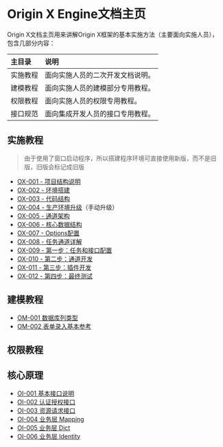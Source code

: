 # Origin X Engine文档主页

Origin X文档主页用来讲解Origin X框架的基本实施方法（主要面向实施人员），包含几部分内容：

| 主目录 | 说明 |
| :--- | :--- |
| 实施教程 | 面向实施人员的二次开发文档说明。 |
| 建模教程 | 面向实施人员的建模部分专用教程。 |
| 权限教程 | 面向实施人员的权限专用教程。 |
| 接口规范 | 面向集成开发人员的接口专用教程。 |

## 实施教程

> 由于使用了窗口启动程序，所以搭建程序环境可直接使用新版，而不是旧版，旧版会标记成旧版

* [OX-001 - 项目结构说明](/origin-x-engine/1-oxshi-shi-jiao-cheng/ox-001-hou-duan-xiang-mu-jie-gou.html)
* [OX-002 - 环境搭建](/origin-x-engine/1-oxshi-shi-jiao-cheng/ox-002-hou-duan-huan-jing-da-jian.html)
* [OX-003 - 代码结构](/origin-x-engine/1-oxshi-shi-jiao-cheng/ox-003-dai-ma-jie-gou.html)
* [OX-004 - 生产环境升级](/origin-x-engine/1-oxshi-shi-jiao-cheng/ox-004-sheng-chan-huan-jing-bei-fen-ce-lve.html)（手动升级）
* [OX-005 - 通道架构](/origin-x-engine/1-oxshi-shi-jiao-cheng/ox-005-ren-wu-kai-fa.html)
* [OX-006 - 核心数据结构](/origin-x-engine/1-oxshi-shi-jiao-cheng/ox-006-jie-kou-kai-fa.html)
* [OX-007 - Options配置](/origin-x-engine/1-oxshi-shi-jiao-cheng/ox-007-fu-wu-ceng-yuan-li.html)
* [OX-008 - 任务通道详解](/origin-x-engine/1-oxshi-shi-jiao-cheng/ox-009-cha-jian-ff1a-biao-shi-gui-ze-xuan-ze-qi.html)
* [OX-009 - 第一步：任务和接口配置](/origin-x-engine/1-oxshi-shi-jiao-cheng/ox-009-di-yi-bu-ff1a-ren-wu-he-jie-kou-pei-zhi.html)
* [OX-010 - 第二步：通道开发](/origin-x-engine/1-oxshi-shi-jiao-cheng/ox-010-di-er-bu-ff1a-tong-dao-kai-fa.html)
* [OX-011 - 第三步：插件开发](/origin-x-engine/1-oxshi-shi-jiao-cheng/ox-011-di-san-bu-ff1a-tong-dao-ce-shi.html)
* [OX-012 - 第四步：最终测试](/origin-x-engine/1-oxshi-shi-jiao-cheng/ox-012-di-si-bu-ff1a-zui-zhong-ce-shi.html)

## 建模教程

* [OM-001 数据库列类型](/origin-x-engine/2-oxjian-mo-jiao-cheng/om-001-shu-ju-ku-lie-lei-xing.html)
* [OM-002 表单录入基本参考](/origin-x-engine/2-oxjian-mo-jiao-cheng/om-002-biao-dan-lu-ru-ji-ben-can-kao.html)

## 权限教程

## 核心原理

* [OI-001 基本接口说明](/origin-x-engine/3-oxjie-kou-gui-fan/oi-001-ji-ben-jie-kou-shuo-ming.html)
* [OI-002 认证授权接口](/origin-x-engine/3-oxjie-kou-gui-fan/oi-002-ren-zheng-shou-quan.html)
* [OI-003 资源请求接口](/origin-x-engine/3-oxjie-kou-gui-fan/oi-003-zi-yuan-qing-qiu-chu-shi-hua.html)
* [OI-004 业务层 Mapping](/origin-x-engine/3-oxjie-kou-gui-fan/oi-004-ye-wu-ceng-mapping-pei-zhi-shuo-ming.html)
* [OI-005 业务层 Dict](/origin-x-engine/3-oxjie-kou-gui-fan/oi-005-ye-wu-ceng-dict.html)
* [OI-006 业务层 Identity](/origin-x-engine/3-oxjie-kou-gui-fan/oi-006-ye-wu-ceng-identity.html)



